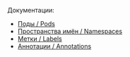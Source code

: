 Документации:
-  [Поды / Pods](Documentation/Pods)
-  [Пространства имён / Namespaces](Documentation/Namespaces)
-  [Метки / Labels](Documentation/Labels)
-  [Аннотации / Annotations](Documentation/Annotations)